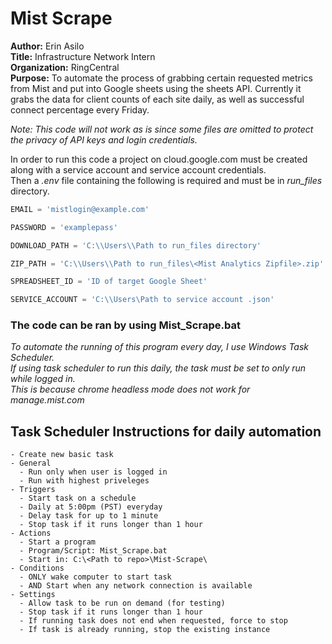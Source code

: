 # Mist Scrape
**Author:** Erin Asilo \
**Title:** Infrastructure Network Intern \
**Organization:** RingCentral \
**Purpose:** To automate the process of grabbing certain requested metrics from Mist and put into Google sheets using the sheets API. Currently it grabs the data for client counts of each site daily, as well as successful connect percentage every Friday. 

*Note: This code will not work as is since some files are omitted to protect the privacy of API keys and login credentials.*

In order to run this code a project on cloud.google.com must be created along with a service account and service account credentials. \
Then a *.env* file containing the following is required and must be in *run_files* directory.

```python
EMAIL = 'mistlogin@example.com'

PASSWORD = 'examplepass'

DOWNLOAD_PATH = 'C:\\Users\\Path to run_files directory'

ZIP_PATH = 'C:\\Users\\Path to run_files\<Mist Analytics Zipfile>.zip'

SPREADSHEET_ID = 'ID of target Google Sheet'

SERVICE_ACCOUNT = 'C:\\Users\Path to service account .json'
```

### The code can be ran by using Mist_Scrape.bat 

*To automate the running of this program every day, I use Windows Task Scheduler.*\
*If using task scheduler to run this daily, the task must be set to only run while logged in.*\
*This is because chrome headless mode does not work for manage.mist.com*

## Task Scheduler Instructions for daily automation
```
- Create new basic task
- General
  - Run only when user is logged in
  - Run with highest priveleges
- Triggers
  - Start task on a schedule
  - Daily at 5:00pm (PST) everyday
  - Delay task for up to 1 minute
  - Stop task if it runs longer than 1 hour
- Actions
  - Start a program
  - Program/Script: Mist_Scrape.bat
  - Start in: C:\<Path to repo>\Mist-Scrape\
- Conditions
  - ONLY wake computer to start task
  - AND Start when any network connection is available
- Settings
  - Allow task to be run on demand (for testing)
  - Stop task if it runs longer than 1 hour
  - If running task does not end when requested, force to stop
  - If task is already running, stop the existing instance
```
